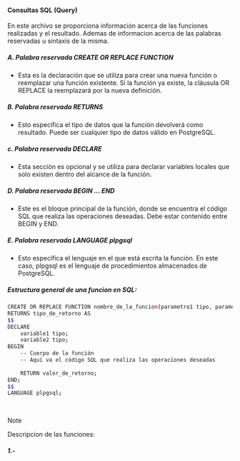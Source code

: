 #### Consultas SQL (Query)
<p>En este archivo se proporciona información acerca de las funciones realizadas
y el resultado. Ademas de informacion acerca de las palabras reservadas u sintaxis
de la misma.</p>

##### A. Palabra reservada CREATE OR REPLACE FUNCTION
+ Esta es la declaración que se utiliza para crear una nueva función o reemplazar una función existente.
  Si la función ya existe, la cláusula OR REPLACE la reemplazará por la nueva definición.

##### B. Palabra reservada RETURNS
+ Esto especifica el tipo de datos que la función devolverá como resultado.
Puede ser cualquier tipo de datos válido en PostgreSQL. 

##### c. Palabra reservada DECLARE
+ Esta sección es opcional y se utiliza para declarar variables locales que solo existen dentro del alcance de la función.

##### D. Palabra reservada BEGIN ... END
+ Este es el bloque principal de la función, donde se encuentra el código SQL que realiza las operaciones deseadas.
Debe estar contenido entre BEGIN y END.

##### E. Palabra reservada LANGUAGE plpgsql
+ Esto especifica el lenguaje en el que está escrita la función.
En este caso, plpgsql es el lenguaje de procedimientos almacenados de PostgreSQL.
  
##### Estructura general de una funcion en SQL:
```bash
CREATE OR REPLACE FUNCTION nombre_de_la_funcion(parametro1 tipo, parametro2 tipo)
RETURNS tipo_de_retorno AS
$$
DECLARE
    variable1 tipo;
    variable2 tipo;
BEGIN
    -- Cuerpo de la función
    -- Aquí va el código SQL que realiza las operaciones deseadas
    
    RETURN valor_de_retorno;
END;
$$
LANGUAGE plpgsql;

```

<br>

> [!NOTE]
>  Descripcion de las funciones:

##### 1.-
